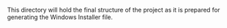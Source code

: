 This directory will hold the final structure of the project as it is prepared for generating the Windows Installer file.

